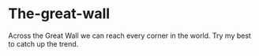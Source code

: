 # The-great-wall
Across the Great Wall we can reach every corner in the world.
Try my best to catch up the trend.
